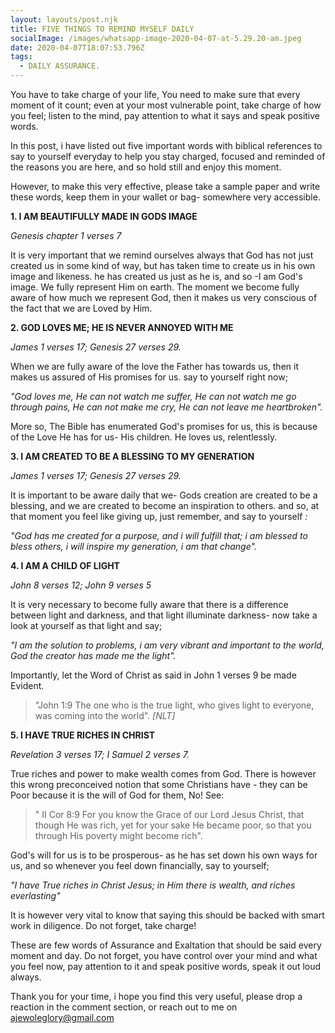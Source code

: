 ```yaml
---
layout: layouts/post.njk
title: FIVE THINGS TO REMIND MYSELF DAILY
socialImage: /images/whatsapp-image-2020-04-07-at-5.29.20-am.jpeg
date: 2020-04-07T18:07:53.796Z
tags:
  - DAILY ASSURANCE.
---
```

You have to take charge of your life, You need to make sure that every moment of it count;  even at your most vulnerable point, take charge of how you feel; listen to the mind, pay attention to what it says and speak positive words.

In this post, i have listed out five important words with biblical references to say to yourself everyday to help you stay charged, focused and reminded of the reasons you are here, and so hold still and enjoy this moment.

However, to make this very effective, please take a sample paper and write these words, keep them in your wallet or bag- somewhere very accessible.

**1. I AM BEAUTIFULLY MADE IN GODS IMAGE**

   *Genesis chapter 1 verses 7* 

It is very important that we remind ourselves always that God has not just created us in some kind of way, but has taken time to create us in his own image and likeness. he has created us just as he is, and so -I am God's image. We fully represent Him on earth. The moment we become fully aware of how much we represent God, then it makes us very conscious of the fact that we are Loved by Him.

 **2. GOD LOVES ME; HE IS NEVER ANNOYED WITH ME**         

*James 1 verses 17; Genesis 27 verses 29.*

 When we are fully aware of the love the Father has towards us, then it makes us assured of His promises for us. say to yourself right now; 

*"God loves me, He can not watch me suffer, He can not watch me go through pains, He can not make me cry, He can not leave me heartbroken".* 

More so, The Bible has enumerated God's promises for us, this is because of the Love He has for us- His children. He loves us, relentlessly.

**3. I AM CREATED TO BE A BLESSING TO MY GENERATION**

 *James 1 verses 17; Genesis 27 verses 29.*

It is important to be aware daily that we- Gods creation are created to be a blessing, and we are created to become an inspiration to others. and so, at that moment you feel like giving up, just remember, and say to yourself *:* 

*"God has me created for a purpose, and i will fulfill that; i am blessed to bless others, i will inspire my generation, i am that change".* 

**4. I AM A CHILD OF LIGHT**

*John 8 verses 12; John 9 verses 5*

It is very necessary to become fully aware that there is a difference between light and darkness, and that light illuminate darkness- now take a look at yourself as that light and say; 

*"I am the solution to problems, i am very vibrant and important to the world, God the creator has made me the light".*

Importantly, let the Word of Christ as said in  John 1 verses 9 be  made Evident. 

> "John 1:9 The one who is the true light, who gives light to everyone, was coming into the world". *\[NLT]*

**5. I HAVE TRUE RICHES IN CHRIST** 

 *Revelation 3 verses 17; I Samuel 2 verses 7.*

True riches and power to make wealth comes from God. There is however this wrong preconceived notion that some Christians have - they can be Poor because it is the will of God for them, No! See: 

> " II Cor 8:9  For you know the Grace of our Lord Jesus Christ, that though He was rich, yet for your sake He became poor, so that you through His poverty might become rich".

God's will for us is to be prosperous- as he has set down his own ways for us, and so whenever you feel down financially, say to yourself;

*"I have True riches in Christ Jesus; in Him there is wealth, and riches everlasting"*

It is however very vital to know that saying this should be backed with smart work in diligence. Do not forget, take charge!

These are few words of Assurance and Exaltation that should be said every moment and day. Do not forget, you have control over your mind and what you feel now, pay attention to it and speak positive words, speak it out loud always. 

Thank you for your time, i hope you find this very useful, please drop a reaction in the comment section, or reach out to me on ajewoleglory@gmail.com